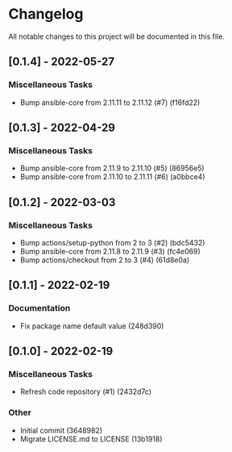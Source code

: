 # Changelog
All notable changes to this project will be documented in this file.

## [0.1.4] - 2022-05-27

### Miscellaneous Tasks

- Bump ansible-core from 2.11.11 to 2.11.12 (#7) (f16fd22)

## [0.1.3] - 2022-04-29

### Miscellaneous Tasks

- Bump ansible-core from 2.11.9 to 2.11.10 (#5) (86956e5)
- Bump ansible-core from 2.11.10 to 2.11.11 (#6) (a0bbce4)

## [0.1.2] - 2022-03-03

### Miscellaneous Tasks

- Bump actions/setup-python from 2 to 3 (#2) (bdc5432)
- Bump ansible-core from 2.11.8 to 2.11.9 (#3) (fc4e069)
- Bump actions/checkout from 2 to 3 (#4) (61d8e0a)

## [0.1.1] - 2022-02-19

### Documentation

- Fix package name default value (248d390)

## [0.1.0] - 2022-02-19

### Miscellaneous Tasks

- Refresh code repository (#1) (2432d7c)

### Other

- Initial commit (3648982)
- Migrate LICENSE.md to LICENSE (13b1918)

<!-- generated by git-cliff -->
